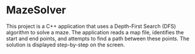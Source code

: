 # MazeSolver
This project is a C++ application that uses a Depth-First Search (DFS) algorithm to solve a maze. The application reads a map file, identifies the start and end points, and attempts to find a path between these points. The solution is displayed step-by-step on the screen.

